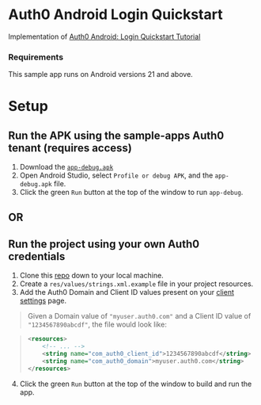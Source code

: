 # Auth0 Android Login Quickstart

Implementation of [Auth0 Android: Login Quickstart Tutorial](https://auth0.com/docs/quickstart/native/android/00-login)

### Requirements

This sample app runs on Android versions 21 and above.

# Setup

## Run the APK using the sample-apps Auth0 tenant (requires access)
1. Download the [`app-debug.apk`](./app-debug.apk)
2. Open Android Studio, select `Profile or debug APK`, and the `app-debug.apk` file.
3. Click the green `Run` button at the top of the window to run `app-debug`.

## OR

## Run the project using your own Auth0 credentials
1. Clone this [repo](https://github.com/egconley/auth0-android-quickstart.git) down to your local machine.
2. Create a `res/values/strings.xml.example` file in your project resources. 
3. Add the Auth0 Domain and Client ID values present on your [client settings](https://manage.auth0.com/#/clients) page.

> Given a Domain value of `"myuser.auth0.com"` and a Client ID value of `"1234567890abcdf"`, the file would look like:

> ```xml
> <resources>
>     <!-- ... -->
>     <string name="com_auth0_client_id">1234567890abcdf</string>
>     <string name="com_auth0_domain">myuser.auth0.com</string>
> </resources>
> ```
4. Click the green `Run` button at the top of the window to build and run the app.
